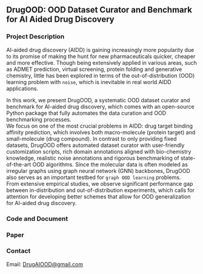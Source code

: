 ## DrugOOD: OOD Dataset Curator and Benchmark for AI Aided Drug Discovery


### Project Description

AI-aided drug discovery (AIDD) is gaining increasingly more popularity due to its promise  of making the hunt for new pharmaceuticals quicker, cheaper and more effective. Though being extensively applied in various areas, such as ADMET prediction, virtual screening,  protein folding  and generative chemistry, little has been explored in terms of the out-of-distribution (OOD) learning problem with `noise`, which is inevitable in real world AIDD applications. 


In this work, we present DrugOOD, a systematic OOD dataset curator and benchmark for AI-aided drug discovery,  which comes with an open-source Python package that fully automates the data curation and OOD benchmarking processes.   
We focus on one of the most crucial problems in AIDD: drug target binding affinity prediction, which involves both macro-molecule (protein target) and small-molecule (drug compound). In contrast to only providing fixed datasets,  DrugOOD offers automated dataset curator with user-friendly customization scripts,  rich domain annotations aligned with bio-chemistry knowledge, realistic noise annotations and rigorous benchmarking of state-of-the-art OOD algorithms. Since the molecular data is often modeled as irregular graphs using graph neural network (GNN) backbones, DrugOOD also serves as an important testbed for `graph OOD learning` problems.  
From extensive empirical studies, we  observe significant performance gap between  in-distribution and out-of-distribution experiments, which calls for attention for developing better schemes that allow for OOD generalization for AI-aided drug discovery.  



### Code and Document 


### Paper 


### Contact 


Email: DrugAIOOD@gmail.com


